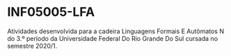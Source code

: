 # INF05005-LFA
Atividades desenvolvida para a cadeira Linguagens Formais E Autômatos N do 3.º período da Universidade Federal Do Rio Grande Do Sul cursada no semestre 2020/1.

